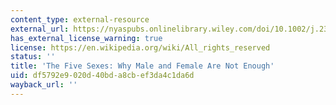 ```yaml
---
content_type: external-resource
external_url: https://nyaspubs.onlinelibrary.wiley.com/doi/10.1002/j.2326-1951.1993.tb03081.x
has_external_license_warning: true
license: https://en.wikipedia.org/wiki/All_rights_reserved
status: ''
title: 'The Five Sexes: Why Male and Female Are Not Enough'
uid: df5792e9-020d-40bd-a8cb-ef3da4c1da6d
wayback_url: ''
---
```

